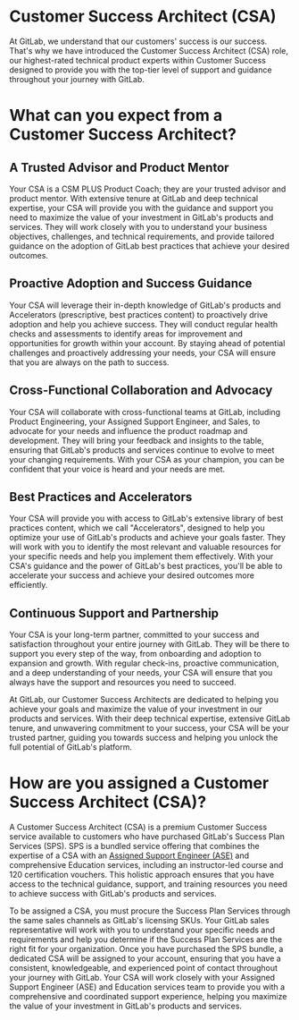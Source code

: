 # Customer Success Architect (CSA)
At GitLab, we understand that our customers' success is our success. That's why we have introduced the Customer Success Architect (CSA) role, our highest-rated technical product experts within Customer Success designed to provide you with the top-tier level of support and guidance throughout your journey with GitLab.

# What can you expect from a Customer Success Architect?

## A Trusted Advisor and Product Mentor
Your CSA is a CSM PLUS Product Coach; they are your trusted advisor and product mentor. With extensive tenure at GitLab and deep technical expertise, your CSA will provide you with the guidance and support you need to maximize the value of your investment in GitLab's products and services. They will work closely with you to understand your business objectives, challenges, and technical requirements, and provide tailored guidance on the adoption of GitLab best practices that achieve your desired outcomes.

## Proactive Adoption and Success Guidance
Your CSA will leverage their in-depth knowledge of GitLab's products and Accelerators (prescriptive, best practices content) to proactively drive adoption and help you achieve success. They will conduct regular health checks and assessments to identify areas for improvement and opportunities for growth within your account. By staying ahead of potential challenges and proactively addressing your needs, your CSA will ensure that you are always on the path to success.

## Cross-Functional Collaboration and Advocacy
Your CSA will collaborate with cross-functional teams at GitLab, including Product Engineering, your Assigned Support Engineer, and Sales, to advocate for your needs and influence the product roadmap and development. They will bring your feedback and insights to the table, ensuring that GitLab's products and services continue to evolve to meet your changing requirements. With your CSA as your champion, you can be confident that your voice is heard and your needs are met.

## Best Practices and Accelerators
Your CSA will provide you with access to GitLab's extensive library of best practices content, which we call "Accelerators", designed to help you optimize your use of GitLab's products and achieve your goals faster. They will work with you to identify the most relevant and valuable resources for your specific needs and help you implement them effectively. With your CSA's guidance and the power of GitLab's best practices, you'll be able to accelerate your success and achieve your desired outcomes more efficiently.

## Continuous Support and Partnership
Your CSA is your long-term partner, committed to your success and satisfaction throughout your entire journey with GitLab. They will be there to support you every step of the way, from onboarding and adoption to expansion and growth. With regular check-ins, proactive communication, and a deep understanding of your needs, your CSA will ensure that you always have the support and resources you need to succeed.

At GitLab, our Customer Success Architects are dedicated to helping you achieve your goals and maximize the value of your investment in our products and services. With their deep technical expertise, extensive GitLab tenure, and unwavering commitment to your success, your CSA will be your trusted partner, guiding you towards success and helping you unlock the full potential of GitLab's platform.

# How are you assigned a Customer Success Architect (CSA)?
A Customer Success Architect (CSA) is a premium Customer Success service available to customers who have purchased GitLab's Success Plan Services (SPS). SPS is a bundled service offering that combines the expertise of a CSA with an [Assigned Support Engineer (ASE)](/handbook/support/workflows/assigned-support-engineer) and comprehensive Education services, including an instructor-led course and 120 certification vouchers. This holistic approach ensures that you have access to the technical guidance, support, and training resources you need to achieve success with GitLab's products and services.

To be assigned a CSA, you must procure the Success Plan Services through the same sales channels as GitLab's licensing SKUs. Your GitLab sales representative will work with you to understand your specific needs and requirements and help you determine if the Success Plan Services are the right fit for your organization. Once you have purchased the SPS bundle, a dedicated CSA will be assigned to your account, ensuring that you have a consistent, knowledgeable, and experienced point of contact throughout your journey with GitLab. Your CSA will work closely with your Assigned Support Engineer (ASE) and Education services team to provide you with a comprehensive and coordinated support experience, helping you maximize the value of your investment in GitLab's products and services.
